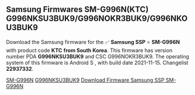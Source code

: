 <h2>Samsung Firmwares SM-G996N(KTC) G996NKSU3BUK9/G996NOKR3BUK9/G996NKOU3BUK9</h2>
Download the Samsung firmware for the ✅ <strong>Samsung SSP </strong> ⭐ <strong>SM-G996N</strong> with product code <strong>KTC</strong> <strong> from South Korea</strong>. This firmware has version number PDA <strong>G996NKSU3BUK9</strong> and CSC G996NOKR3BUK9. The operating system of this firmware is Android S , with build date 2021-11-15. Changelist <strong>22937332</strong>.


[SM-G996N](https://samfirm.shop/samsung/model/SM-G996N)
[G996NKSU3BUK9](https://samfirm.shop/samsung/pda/G996NKSU3BUK9)
[Download Firmware Samsung SSP SM-G996N](https://samfirm.shop/samsung/firmware/474401)
